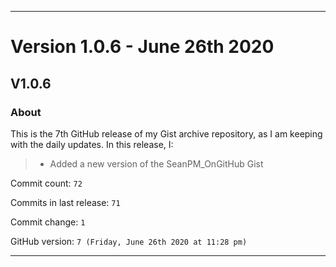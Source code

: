 
***

# Version 1.0.6 - June 26th 2020

## V1.0.6

### About

This is the 7th GitHub release of my Gist archive repository, as I am keeping with the daily updates. In this release, I:

> * Added a new version of the SeanPM_OnGitHub Gist

Commit count: `72`

Commits in last release: `71`

Commit change: `1`

GitHub version: `7 (Friday, June 26th 2020 at 11:28 pm)`

***
